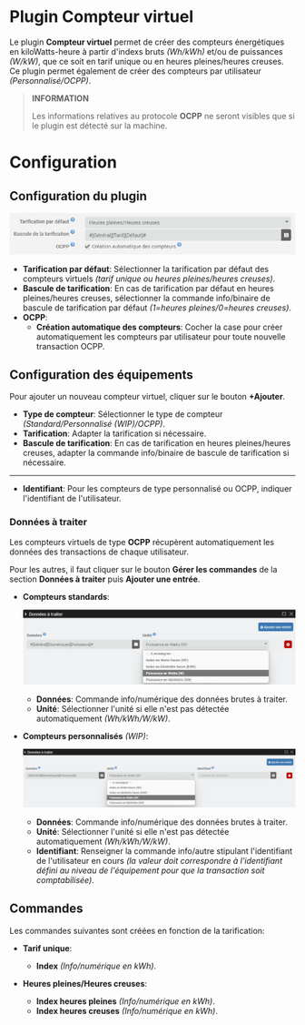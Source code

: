 # Plugin Compteur virtuel

Le plugin **Compteur virtuel** permet de créer des compteurs énergétiques en kiloWatts-heure à partir d'indexs bruts *(Wh/kWh)* et/ou de puissances *(W/kW)*, que ce soit en tarif unique ou en heures pleines/heures creuses. Ce plugin permet également de créer des compteurs par utilisateur *(Personnalisé/OCPP)*.

>**INFORMATION**
>
>Les informations relatives au protocole **OCPP** ne seront visibles que si le plugin est détecté sur la machine.

# Configuration

## Configuration du plugin

![Configuration du plugin](./images/config_plugin.jpg)

- **Tarification par défaut**: Sélectionner la tarification par défaut des compteurs virtuels *(tarif unique ou heures pleines/heures creuses)*.
- **Bascule de tarification**: En cas de tarification par défaut en heures pleines/heures creuses, sélectionner la commande info/binaire de bascule de tarification par défaut *(1=heures pleines/0=heures creuses)*.
- **OCPP**:
  - **Création automatique des compteurs**: Cocher la case pour créer automatiquement les compteurs par utilisateur pour toute nouvelle transaction OCPP.

## Configuration des équipements

Pour ajouter un nouveau compteur virtuel, cliquer sur le bouton **+Ajouter**.

- **Type de compteur**: Sélectionner le type de compteur *(Standard/Personnalisé (WIP)/OCPP)*.
- **Tarification**: Adapter la tarification si nécessaire.
- **Bascule de tarification**: En cas de tarification en heures pleines/heures creuses, adapter la commande info/binaire de bascule de tarification si nécessaire.

---

- **Identifiant**: Pour les compteurs de type personnalisé ou OCPP, indiquer l'identifiant de l'utilisateur.

### Données à traiter

Les compteurs virtuels de type **OCPP** récupèrent automatiquement les données des transactions de chaque utilisateur.

Pour les autres, il faut cliquer sur le bouton **Gérer les commandes** de la section **Données à traiter** puis **Ajouter une entrée**.

- **Compteurs standards**:

  ![Données compteur standard](./images/default_input.jpg)

	- **Données**: Commande info/numérique des données brutes à traiter.
	- **Unité**: Sélectionner l'unité si elle n'est pas détectée automatiquement *(Wh/kWh/W/kW)*.

- **Compteurs personnalisés** *(WIP)*:

  ![Données compteur personnalisé](./images/custom_input.jpg)

	- **Données**: Commande info/numérique des données brutes à traiter.
	- **Unité**: Sélectionner l'unité si elle n'est pas détectée automatiquement *(Wh/kWh/W/kW)*.
	- **Identifiant**: Renseigner la commande info/autre stipulant l'identifiant de l'utilisateur en cours *(la valeur doit correspondre à l'identifiant défini au niveau de l'équipement pour que la transaction soit comptabilisée)*.

## Commandes

Les commandes suivantes sont créées en fonction de la tarification:

- **Tarif unique**:
  - **Index** *(Info/numérique en kWh)*.

- **Heures pleines/Heures creuses**:
  - **Index heures pleines** *(Info/numérique en kWh)*.
  - **Index heures creuses** *(Info/numérique en kWh)*.
